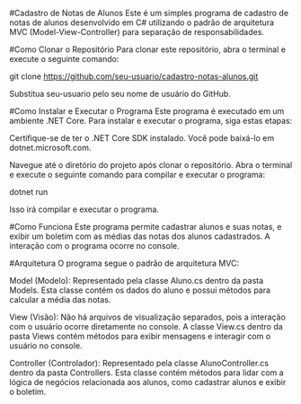 #Cadastro de Notas de Alunos
Este é um simples programa de cadastro de notas de alunos desenvolvido em C# utilizando o padrão de arquitetura MVC (Model-View-Controller) para separação de responsabilidades.

#Como Clonar o Repositório
Para clonar este repositório, abra o terminal e execute o seguinte comando:

git clone https://github.com/seu-usuario/cadastro-notas-alunos.git

Substitua seu-usuario pelo seu nome de usuário do GitHub.

#Como Instalar e Executar o Programa
Este programa é executado em um ambiente .NET Core. Para instalar e executar o programa, siga estas etapas:

Certifique-se de ter o .NET Core SDK instalado. Você pode baixá-lo em dotnet.microsoft.com.

Navegue até o diretório do projeto após clonar o repositório.
Abra o terminal e execute o seguinte comando para compilar e executar o programa:

dotnet run

Isso irá compilar e executar o programa.

#Como Funciona
Este programa permite cadastrar alunos e suas notas, e exibir um boletim com as médias das notas dos alunos cadastrados. A interação com o programa ocorre no console.

#Arquitetura
O programa segue o padrão de arquitetura MVC:

Model (Modelo): Representado pela classe Aluno.cs dentro da pasta Models. Esta classe contém os dados do aluno e possui métodos para calcular a média das notas.

View (Visão): Não há arquivos de visualização separados, pois a interação com o usuário ocorre diretamente no console. A classe View.cs dentro da pasta Views contém métodos para exibir mensagens e interagir com o usuário no console.

Controller (Controlador): Representado pela classe AlunoController.cs dentro da pasta Controllers. Esta classe contém métodos para lidar com a lógica de negócios relacionada aos alunos, como cadastrar alunos e exibir o boletim.